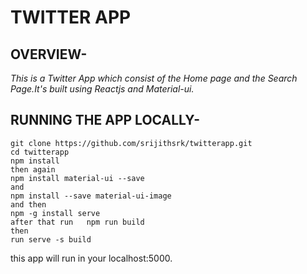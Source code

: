  # TWITTER APP
 ## OVERVIEW-
*This is a Twitter App which consist of the Home page and the Search Page.It's built using Reactjs and Material-ui.*
## RUNNING THE APP LOCALLY-
```
git clone https://github.com/srijithsrk/twitterapp.git
cd twitterapp
npm install
then again
npm install material-ui --save
and
npm install --save material-ui-image
and then
npm -g install serve
after that run   npm run build
then
run serve -s build
```
this app will run in your localhost:5000.
